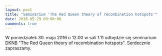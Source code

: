 ```yaml
---
layout: post
title: "Seminarium 'The Red Queen theory of recombination hotspots'"
date: 2016-05-29 09:00:00
comments: true
---
```


W poniedziałek 30. maja 2016 o 12:00 w sali 1.11 odbędzie się seminarium DKNB "The Red Queen theory of recombination hotspots". Serdecznie zapraszamy.

